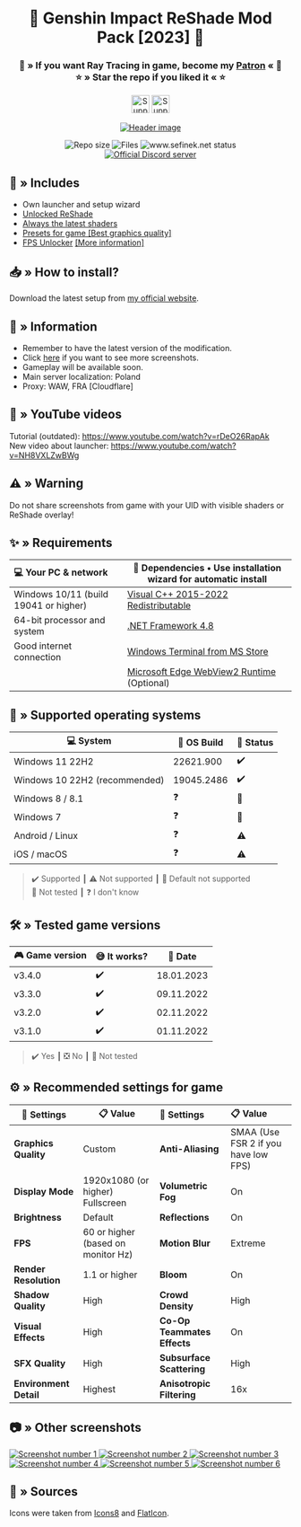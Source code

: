 <div align="center">
    <h1>🌠 Genshin Impact ReShade Mod Pack [2023] 🌠</h1>
    <h3>
        💙 » If you want Ray Tracing in game, become my <a href="https://www.patreon.com/sefinek" target="_blank">Patron</a> « 💙<br>
        ⭐ » Star the repo if you liked it « ⭐
    </h3>
    <p>
        <a href="https://ko-fi.com/sefinek" target="_blank"><img src="https://storage.ko-fi.com/cdn/brandasset/kofi_button_blue.png" height="32" alt="Support me on Ko-fi"></a>
        <a href="https://patreon.com/sefinek" target="_blank"><img src="https://img.shields.io/endpoint.svg?url=https%3A%2F%2Fshieldsio-patreon.vercel.app%2Fapi%3Fusername%3Dsefinek%26type%3Dpledges&style=for-the-badge" height="32" alt="Support me on Patreon"></a>
    </p>
    <p>
        <a href="https://raw.githubusercontent.com/sefinek24/Genshin-Impact-ReShade/main/Screenshots/Default/youtube_video_border.png" title="See preview [youtube_video_border.png]">
            <img src="Screenshots/Default/youtube_video_border.png" alt="Header image">
        </a>
    </p>
    <img src="https://img.shields.io/github/repo-size/sefinek24/Genshin-Impact-ReShade?label=Repo%20size" alt="Repo size">
    <img src="https://img.shields.io/github/commit-activity/w/sefinek24/Genshin-Impact-ReShade?label=Commit%20activity" alt="Files">
    <img src="https://img.shields.io/website?down_message=Offline&label=Website&up_message=Online&url=https%3A%2F%2Fsefinek.net" alt="www.sefinek.net status">
    <br>
    <a href="https://discord.gg/SVcbaRc7gH" target="_blank"><img src="https://img.shields.io/discord/1044713077125435492?label=Join%20our%20Discord" alt="Official Discord server"></a>
</div>

## 📂 » Includes
- Own launcher and setup wizard
- [Unlocked ReShade](https://github.com/sefinek24/unlocked-reshade)
- [Always the latest shaders](Data/Shaders)
- [Presets for game [Best graphics quality]](Data/Presets)
- [FPS Unlocker](https://github.com/sefinek24/genshin-fps-unlock) [[More information]](https://github.com/sefinek24/genshin-fps-unlock#genshin-impact-fps-unlocker-modified-by-sefinek)

## 📥 » How to install?
Download the latest setup from [my official website](https://sefinek.net/genshin-impact-reshade).

## 📝️ » Information
* Remember to have the latest version of the modification.
* Click [here](https://sefinek.net/genshin-impact-reshade/gallery?page=1) if you want to see more screenshots.
* Gameplay will be available soon.
* Main server localization: Poland
* Proxy: WAW, FRA [Cloudflare]

## 🎥 » YouTube videos
Tutorial (outdated): https://www.youtube.com/watch?v=rDeO26RapAk  
New video about launcher: https://www.youtube.com/watch?v=NH8VXLZwBWg

## ⚠ » Warning
Do not share screenshots from game with your UID with visible shaders or ReShade overlay!

## ✨ » Requirements
| 💻 Your PC & network                  | 📂 Dependencies • Use installation wizard for automatic install                                                  |
|:--------------------------------------|------------------------------------------------------------------------------------------------------------------|
| Windows 10/11 (build 19041 or higher) | [Visual C++ 2015-2022 Redistributable](https://aka.ms/vs/17/release/vc_redist.x64.exe)                           |
| 64-bit processor and system           | [.NET Framework 4.8](https://dotnet.microsoft.com/en-us/download/dotnet-framework/thank-you/net48-web-installer) |
| Good internet connection              | [Windows Terminal from MS Store](https://apps.microsoft.com/store/detail/windows-terminal/9N0DX20HK701)          |||
|                                       | [Microsoft Edge WebView2 Runtime](https://developer.microsoft.com/en-us/microsoft-edge/webview2) (Optional)      |

## 🔧 » Supported operating systems
| 💻 System                     | 📝 OS Build | 🤔 Status |
|-------------------------------|-------------|:----------|
| Windows 11 22H2               | 22621.900   | ✔️        |
| Windows 10 22H2 (recommended) | 19045.2486  | ✔️        | 
| Windows 8 / 8.1               | ❓           | 🎯️       | 
| Windows 7                     | ❓️          | 🎯️       | 
| Android / Linux               | ❓️          | ⚠️        | 
| iOS / macOS                   | ❓️          | ⚠️        | 
> ✔️ Supported ┃ ⚠️ Not supported ┃ 🎯️ Default not supported  
> 🤔 Not tested ┃ ❓ I don't know

## 🛠️ » Tested game versions
| 🎮 Game version | 😅 It works? | 📆 Date    |
|-----------------|--------------|------------|
| v3.4.0          | ✔️           | 18.01.2023 |
| v3.3.0          | ✔️           | 09.11.2022 |
| v3.2.0          | ✔️           | 02.11.2022 |
| v3.1.0          | ✔️           | 01.11.2022 |
> ✔️ Yes ┃ ❎ No ┃ 🤔 Not tested

## ⚙ » Recommended settings for game
| 📑 Settings            | 📋 Value                           | 📑 Settings                 | 📋 Value                             |
|------------------------|------------------------------------|:----------------------------|:-------------------------------------|
| **Graphics Quality**   | Custom                             | **Anti-Aliasing**           | SMAA (Use FSR 2 if you have low FPS) |
| **Display Mode**       | 1920x1080 (or higher) Fullscreen   | **Volumetric Fog**          | On                                   | 
| **Brightness**         | Default                            | **Reflections**             | On                                   | 
| **FPS**                | 60 or higher (based on monitor Hz) | **Motion Blur**             | Extreme                              | 
| **Render Resolution**  | 1.1 or higher                      | **Bloom**                   | On                                   | 
| **Shadow Quality**     | High                               | **Crowd Density**           | High                                 | 
| **Visual Effects**     | High                               | **Co-Op Teammates Effects** | On                                   | 
| **SFX Quality**        | High                               | **Subsurface Scattering**   | High                                 | 
| **Environment Detail** | Highest                            | **Anisotropic Filtering**   | 16x                                  | 

## 📷 » Other screenshots
<a href="https://raw.githubusercontent.com/sefinek24/Genshin-Impact-ReShade/main/Screenshots/Default/Backgrounds/kokomi_2.png" title="See preview [kokomi_2.png]">
    <img src="Screenshots/Default/Backgrounds/kokomi_2.png" alt="Screenshot number 1">
</a>
<a href="https://raw.githubusercontent.com/sefinek24/Genshin-Impact-ReShade/main/Screenshots/Default/Backgrounds/kokomi_4.png" title="See preview [kokomi_4.png]">
    <img src="Screenshots/Default/Backgrounds/kokomi_4.png" alt="Screenshot number 2">
</a>
<a href="https://raw.githubusercontent.com/sefinek24/Genshin-Impact-ReShade/main/Screenshots/Default/Backgrounds/collei_3.png" title="See preview [collei_3.png]">
    <img src="Screenshots/Default/Backgrounds/collei_3.png" alt="Screenshot number 3">
</a>
<a href="https://raw.githubusercontent.com/sefinek24/Genshin-Impact-ReShade/main/Screenshots/Default/Backgrounds/collei_1.png" title="See preview [collei_1.png]">
    <img src="Screenshots/Default/Backgrounds/collei_1.png" alt="Screenshot number 4">
</a>
<a href="https://raw.githubusercontent.com/sefinek24/Genshin-Impact-ReShade/main/Screenshots/Default/Backgrounds/hutao_1.png" title="See preview [hutao_1.png]">
    <img src="Screenshots/Default/Backgrounds/hutao_1.png" alt="Screenshot number 5">
</a>
<a href="https://raw.githubusercontent.com/sefinek24/Genshin-Impact-ReShade/main/Screenshots/Default/Backgrounds/yoimiya_1.png" title="See preview [yoimiya_1.png]">
    <img src="Screenshots/Default/Backgrounds/yoimiya_1.png" alt="Screenshot number 6">
</a>

## 🧶 » Sources
Icons were taken from <a href="https://icons8.com" target="_blank">Icons8</a> and <a href="https://www.flaticon.com" target="_blank">FlatIcon</a>.